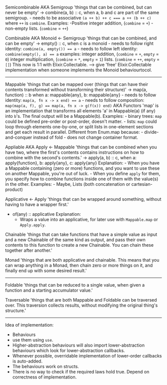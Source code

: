 
Semicombinable AKA Semigroup 'things that can be combined, but can never be empty'
  -> combine(a, b) :: c, when a, b and c are part of the same semigroup.
    - needs to be associative `(a ++ b) ++ c === a ++ (b ++ c)` where `++` is `combine`.
  Examples: 
    -Positive integer addition, (`combine` = `+`)
    -non-empty lists. (`combine` = `++`)

Combinable AKA Monoid <- Semigroup 'things that can be combined, and can be empty'
  -> empty() :: c, when c is a monoid
    - needs to follow right identity: `combine(a, empty()) == a`
    - needs to follow left identity: `combine(empty(), a) == a`
  examples: 
  integer addition, (`combine` = `+`, `empty` = `0`)
  integer multiplication, (`combine` = `*`, `empty` = `1`)
  lists. (`combine` = `++`, `empty` = `[]`)
  This now is 1:1 with Elixir.Collectable.
  --> give 'free' Elixir.Collectable implementation when someone implements the Monoid behaviourtocol.

--------------

Mappable 'things that can be mapped over (things that can have their contents transformed without transforming their structure)'
  -> map(a, function) :: b when a: mappable{any}, b: mappable{any}
    - needs to follow identity: `map(a, fn x -> x end) == a`
    - needs to follow composition: `map(map(a, f), g) == map(a, fn x -> g(f(x)) end)`
  AKA Functors
  'map' is an implementation that transforms all elements 'a' in Mappable(a) (if any) into `b`'s. The final output will be a Mappable(b).
  Examples: 
    - binary trees: `map` could be defined pre-order or post-order, doesn't matter.
    - lists: `map` could loop through elements one-by-one, or split lists in one-element sections and get each result in parallel.
  Different from Enum.map because:
    - divide-and-conquer instead of fold
    - does not change container format.

Appliable AKA Apply <- Mappable 'things that can be combined when you have two, where the first's contents contains instructions on how to combine with the second's contents.'
  -> apply(a, b) :: c, when a: apply{function}, b: apply{any}, c: apply{any}
  Explanation:
    - When you have a Mappable containing (zero or more) functions, and you want to use these on another Mappable, you're out of luck.
    - When you define `apply` for them, you specify how to combine functions inside one of them with the value(s) in the other.
  Examples:
    - Maybe, Lists (both concatenation or cartesian-product)


Applicative <- Apply 'things that can be wrapped around something, without having to have a wrapper first.'
  - of(any) :: applicative
  Explanation:
    - Wraps a value into an applicative, for later use with `Mappable.map` or `Apply.apply`.


Chainable 'things that can take functions that have a simple value as input and a new Chainable of the same kind as output, and pass their own contents to this function to create a new Chainable. You can chain these together after another.'

Monad 'things that are both applicative and chainable. This means that you can wrap anything in a Monad, then chain zero or more things on it, and finally end up with some desired result.'

_____

Foldable 'things that can be reduced to a single value, when given a function and a starting accumulator value.'

Traversable 'things that are both Mappable and Foldable can be traversed over. This traversion collects results, without modifying the original thing's structure.'


_______________

Idea of implementation:

- Behaviours
- use them using `use`.
- Higher-abstraction behaviours will also import lower-abstraction behaviours which look for lower-abstraction callbacks.
- Whenever possible, overridable implementation of lower-order callbacks is auto-added.
- The behaviours work on structs.
- There is no way to check if the required laws hold true. Depend on correctness of implementation.


